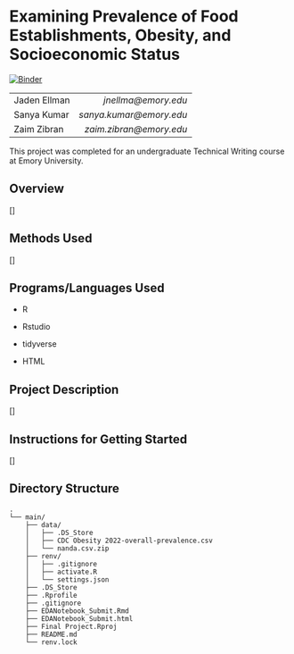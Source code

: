 # Examining Prevalence of Food Establishments, Obesity, and Socioeconomic Status

[![Binder](https://mybinder.org/badge_logo.svg)](https://mybinder.org/v2/gh/jadenellman/Final-Project/HEAD)

|              |                          |
|--------------|-------------------------:|
| Jaden Ellman |     *jnellma\@emory.edu* |
| Sanya Kumar  | *sanya.kumar\@emory.edu* |
| Zaim Zibran  | *zaim.zibran\@emory.edu* |

This project was completed for an undergraduate Technical Writing course at Emory University.

## Overview

[]

## Methods Used

[]

## Programs/Languages Used

-   R

-   Rstudio

-   tidyverse

-   HTML

## Project Description

[]

## Instructions for Getting Started

[]

## Directory Structure

```         
.
└── main/
    ├── data/
    │   ├── .DS_Store
    │   ├── CDC Obesity 2022-overall-prevalence.csv
    │   └── nanda.csv.zip
    ├── renv/
    │   ├── .gitignore
    │   ├── activate.R
    │   └── settings.json
    ├── .DS_Store
    ├── .Rprofile
    ├── .gitignore
    ├── EDANotebook_Submit.Rmd
    ├── EDANotebook_Submit.html
    ├── Final Project.Rproj
    ├── README.md
    └── renv.lock
```
